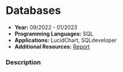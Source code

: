 # Databases

- **Year:** 09/2022 - 01/2023
- **Programming Languages:** SQL
- **Applications:** LucidChart, SQLdeveloper
- **Additional Resources:** [Report](https://github.com/SamuelAkintomide/CourseDatabases/blob/main/Mobile%20for%20You%20Case%20Study.pdf)
  
### Description
